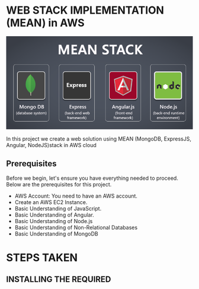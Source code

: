# WEB STACK IMPLEMENTATION (MEAN) in AWS
![MEAN STACK](assets/MEAN-Stack.png)

In this project we create a web solution using MEAN (MongoDB, ExpressJS, Angular, NodeJS)stack in AWS cloud


## Prerequisites

Before we begin, let's ensure you have everything needed to proceed. Below are the prerequisites for this project.
  - AWS Account: You need to have an AWS account. 
  - Create an AWS EC2 Instance.
  - Basic Understanding of JavaScript.
  - Basic Understanding of Angular.
  - Basic Understanding of Node.js
  - Basic Understanding of Non-Relational Databases
  - Basic Understanding of MongoDB

# STEPS TAKEN
## INSTALLING THE REQUIRED
